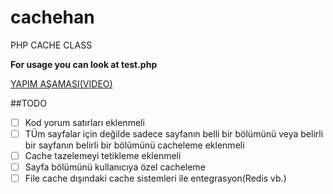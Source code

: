 # cachehan
PHP CACHE CLASS

**For usage you can look at test.php**

[YAPIM AŞAMASI(VIDEO)](https://www.youtube.com/watch?v=_UcTpumtsTE)

##TODO 
- [ ] Kod yorum satırları eklenmeli
- [ ] TÜm sayfalar için değilde sadece sayfanın belli bir bölümünü veya belirli bir sayfanın belirli bir bölümünü cacheleme eklenmeli
- [ ] Cache tazelemeyi tetikleme eklenmeli
- [ ] Sayfa bölümünü kullanıcıya özel cacheleme
- [ ] File cache dışındaki cache sistemleri ile entegrasyon(Redis vb.)
